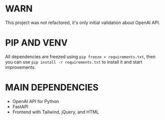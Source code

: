 # WARN
This project was not refactored, it's only initial validation about OpenAI API.

# PIP AND VENV
All dependencies are freezed using ```pip freeze > requirements.txt```, then you can use ```pip install -r requirements.txt``` to install it and start improvements.

# MAIN DEPENDENCIES
- OpenAI API for Python
- FastAPI
- Frontend with Tailwind, jQuery, and HTML